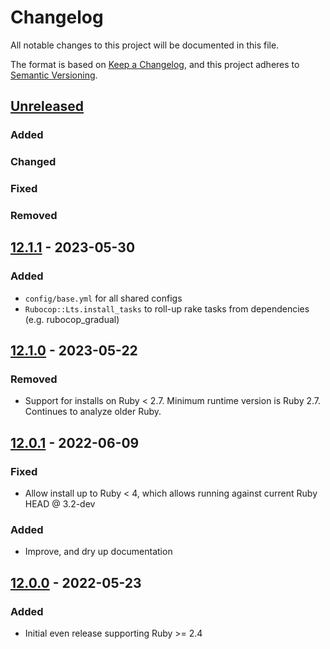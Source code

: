 # Changelog
All notable changes to this project will be documented in this file.

The format is based on [Keep a Changelog](https://keepachangelog.com/en/1.0.0/),
and this project adheres to [Semantic Versioning](https://semver.org/spec/v2.0.0.html).

## [Unreleased]
### Added
### Changed
### Fixed
### Removed

## [12.1.1] - 2023-05-30
### Added
- `config/base.yml` for all shared configs
- `Rubocop::Lts.install_tasks` to roll-up rake tasks from dependencies (e.g. rubocop_gradual)

## [12.1.0] - 2023-05-22
### Removed
- Support for installs on Ruby < 2.7. Minimum runtime version is Ruby 2.7.  Continues to analyze older Ruby.

## [12.0.1] - 2022-06-09
### Fixed
- Allow install up to Ruby < 4, which allows running against current Ruby HEAD @ 3.2-dev
### Added
- Improve, and dry up documentation

## [12.0.0] - 2022-05-23
### Added
- Initial even release supporting Ruby >= 2.4

[Unreleased]: https://github.com/rubocop-lts/rubocop-lts/compare/v12.1.1...HEAD
[12.1.1]: https://github.com/rubocop-lts/rubocop-lts/compare/v12.1.0...v12.1.1
[12.1.0]: https://github.com/rubocop-lts/rubocop-lts/compare/v12.0.1...v12.1.0
[12.0.1]: https://github.com/rubocop-lts/rubocop-lts/compare/v12.0.0...v12.0.1
[12.0.0]: https://gitlab.com/rubocop-lts/rubocop-lts/-/tags/v12.0.0
